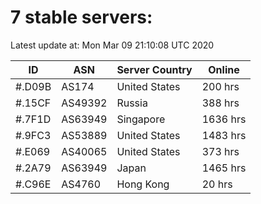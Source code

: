 # 7 stable servers:

Latest update at: Mon Mar 09 21:10:08 UTC 2020

| ID | ASN | Server Country | Online |
| -- | --- | -------------- | ------ |
| #.D09B | AS174 | United States | 200 hrs |
| #.15CF | AS49392 | Russia | 388 hrs |
| #.7F1D | AS63949 | Singapore | 1636 hrs |
| #.9FC3 | AS53889 | United States | 1483 hrs |
| #.E069 | AS40065 | United States | 373 hrs |
| #.2A79 | AS63949 | Japan | 1465 hrs |
| #.C96E | AS4760 | Hong Kong | 20 hrs |

